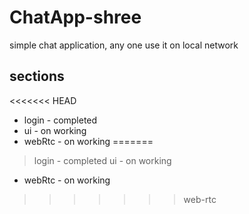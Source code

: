 # ChatApp-shree

simple chat application, any one use it on local network

## sections
<<<<<<< HEAD
* login - completed
* ui - on working
* webRtc - on working
=======
> login - completed
> ui - on working
- webRtc - on working
>>>>>>> web-rtc
